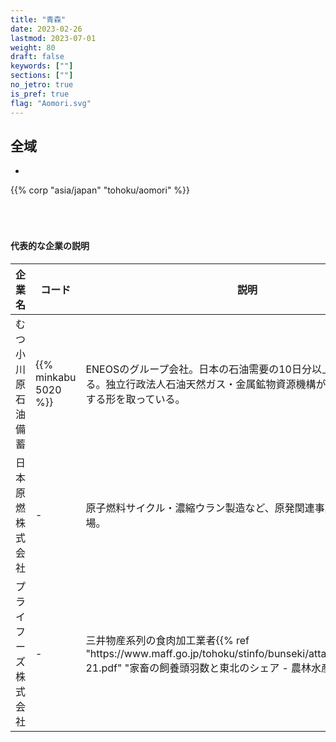 ```yaml
---
title: "青森"
date: 2023-02-26
lastmod: 2023-07-01
weight: 80
draft: false
keywords: [""]
sections: [""]
no_jetro: true
is_pref: true
flag: "Aomori.svg"
---
```



<div class="main-desciption country-description">
    <h2 class="section-title">全域</h2>
    <ul class="rule-list">
        <li></li>
    </ul>
    {{% corp "asia/japan" "tohoku/aomori" %}}
</div>

<div class="container-corp mt-5" id="corp-desc" style="padding-top:50px">
    <h4 class="mb-4">代表的な企業の説明</h4>
    <table class="table table-striped table-bordered">
        <thead class="table-light">
            <tr>
                <th scope="col" class="col-width-2">企業名</th>
                <th scope="col" class="col-width-1">コード</th>
                <th scope="col" class="col-width-7">説明</th>
                <th scope="col" class="col-width-05">決算</th>
                <th scope="col" class="col-width-05">配当履歴</th>
            </tr>
        </thead>
        <tbody class="corp-desc">
            <tr>
                <td>むつ小川原石油備蓄</td>
                <td>{{% minkabu 5020 %}}</td>
                <td>ENEOSのグループ会社。日本の石油需要の10日分以上を備蓄している。独立行政法人石油天然ガス・金属鉱物資源機構が保有し運営を受託する形を取っている。</td>
                <td>{{% corplink "https://www.torishima.co.jp/ir/" %}}</td>
                <td>{{% dividend "tokyo" "5020" %}}</td>
            </tr>
            <tr>
                <td>日本原燃株式会社</td>
                <td>-</td>
                <td>原子燃料サイクル・濃縮ウラン製造など、原発関連事業を行う。非上場。</td>
                <td>-</td>
                <td>-</td>
            </tr>
            <tr>
                <td>プライフーズ株式会社</td>
                <td>-</td>
                <td>三井物産系列の食肉加工業者{{% ref "https://www.maff.go.jp/tohoku/stinfo/bunseki/attach/pdf/maffnabi-21.pdf" "家畜の飼養頭羽数と東北のシェア - 農林水産省" %}}。</td>
                <td>-</td>
                <td>-</td>
            </tr>
        </tbody>
    </table>
</div>